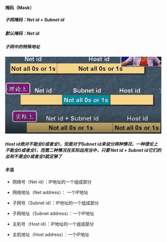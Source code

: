 #### 掩码（Mask）
##### 子网掩码：Net id + Subnet id
##### 默认掩码：Net id

##### 子网中的特殊地址
 ![](/assets/18-5-27-1.png)
##### Host id绝对不能全0或者全1，但是对于Subnet id来说分两种情况，一种理论上不能全0或者全1，而第二种情况在实际运用当中，只要 Net id + Subnet id它们的总和不是全0或者全1就足够了
 
#### 术语
* 网络号（Net id）：IP地址的一个组成部分
* 网络地址（Net address）： 一个IP地址

* 子网号（Subnet id）：IP地址的一个组成部分
* 子网地址（Subnet address）：一个IP地址

* 主机号（Host id）：IP地址的一个组成部分
* 主机地址（Host address）：一个IP地址